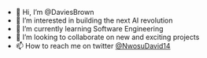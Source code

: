 - 👋 Hi, I’m @DaviesBrown
- 👀 I’m interested in building the next AI revolution 
- 🌱 I’m currently learning Software Engineering
- 💞️ I’m looking to collaborate on new and exciting projects
- 📫 How to reach me on twitter [@NwosuDavid14](www.twitter.com/nwosudavid14)

<!---
DaviesBrown/DaviesBrown is a ✨ special ✨ repository because its `README.md` (this file) appears on your GitHub profile.
You can click the Preview link to take a look at your changes.
--->
